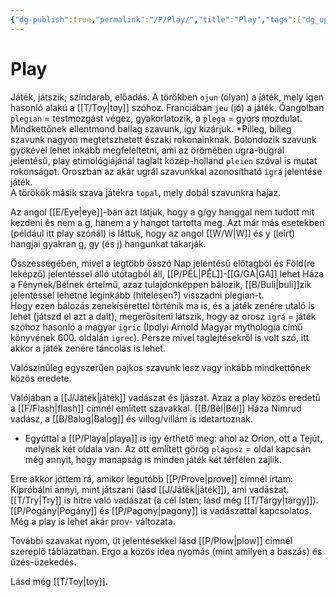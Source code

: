 ```yaml
---
{"dg-publish":true,"permalink":"/P/Play/","title":"Play","tags":["dg_uploaded"],"created":"2023-10-25T02:36","updated":"2023-11-02T04:37"}
---
```



# Play

Játék, játszik; színdarab, előadás. A törökben `ojun` (olyan) a játék, mely igen hasonló alakú a [[T/Toy\|toy]] szóhoz. Franciában `jeu` (jó) a játék. Óangolban `plegian` = testmozgást végez, gyakorlatozik, a `plega` = gyors mozdulat. Mindkettőnek ellentmond ballag szavunk, így kizárjuk. \*Pilleg, billeg szavunk nagyon megtetszhetett északi rokonainknak. Bolondozik szavunk gyökével lehet inkább megfeleltetni, ami az örömében ugra-bugrál jelentésű, play etimológiájánál taglalt közép-holland `pleien` szóval is mutat rokonságot. Oroszban az akár ugrál szavunkkal azonosítható `igrá` jelentése játék.  
A törökök másik szava játékra `topal`, mely dobál szavunkra hajaz.  

Az angol [[E/Eye\|eye]]-ban azt látjuk, hogy a g/gy hanggal nem tudott mit kezdeni és nem a g, hanem a y hangot tartotta meg. Azt már más esetekben (például itt play szónál) is láttuk, hogy az angol [[W/W\|W]] és y (leírt) hangjai gyakran g, gy (és j) hangunkat takarják.  

Összességében, mivel a legtöbb ősszó Nap jelentésű előtagból és Föld(re leképző) jelentéssel álló utótagból áll, [[P/PÉL\|PÉL]]-[[G/GA\|GA]] lehet Háza a Fénynek/Bélnek értelmű, azaz tulajdonképpen bálozik, [[B/Buli\|buli]]zik jelentéssel lehetne leginkább (hitelesen?) visszadni plegian-t.  
Hogy ezen bálozás zenekísérettel történik ma is, és a játék zenére utaló is lehet (játszd el azt a dalt), megerősíteni látszik, hogy az orosz `igrá` = játék szóhoz hasonló a magyar `igric` (Ipolyi Arnold Magyar mythologia című könyvének 600. oldalán `igrec`). Persze mivel taglejtésekről is volt szó, itt akkor a játék zenére táncolás is lehet.  

Valószínűleg egyszerűen pajkos szavunk lesz vagy inkább mindkettőnek közös eredete.  

Valójában a [[J/Játék\|játék]] vadászat és íjászat. Azaz a play közös eredetű a [[F/Flash\|flash]] címnél említett szavakkal. [[B/Bél\|Bél]] Háza Nimrud vadász, a [[B/Balog\|Balog]] és villog/villám is idetartoznak.  
- Egyúttal a [[P/Playa\|playa]] is így érthető meg: ahol az Orion, ott a Tejút, melynek két oldala van. Az ott említett görög `plágosz` = oldal kapcsán még annyit, hogy manapság is minden játék két térfélen zajlik.

Erre akkor jöttem rá, amikor legutóbb [[P/Prove\|prove]] címnél írtam:  
Kipróbálni annyi, mint játszani (lásd [[J/Játék\|játék]]), ami vadászat. [[T/Try\|Try]] is hitre való vadászat (a cél Isten; lásd még [[T/Tárgy\|tárgy]]). [[P/Pogány\|Pogány]] és [[P/Pagony\|pagony]] is vadászattal kapcsolatos. Még a play is lehet akár prov- változata.  

További szavakat nyom, üt jelentésekkel lásd [[P/Plow\|plow]] címnél szereplő táblázatban. Ergo a közös idea nyomás (mint amilyen a baszás) és űzés-üzekedés.  

Lásd még [[T/Toy\|toy]].  